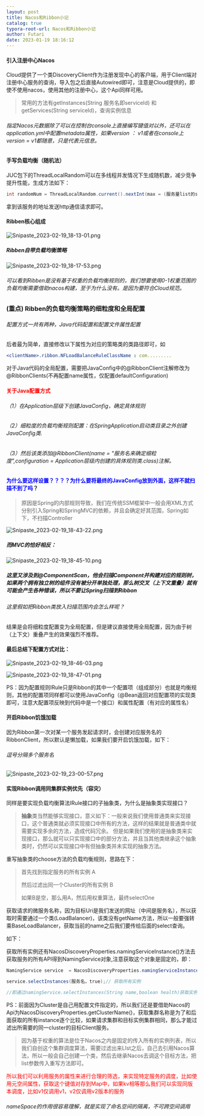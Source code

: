 ```yaml
---
layout: post
title: Nacos和Ribbon小记
catalog: true
typora-root-url: Nacos和Ribbon小记
author: Futari
date: 2023-01-19 18:16:12
---
```


#### 引入注册中心Nacos

Cloud提供了一个类DiscoveryClient作为注册发现中心的客户端，用于Client端对注册中心服务的查询，导入包之后直接Autowired即可，注意是Cloud提供的，即使不使用nacos，使用其他的注册中心，这个Api同样可用。

> 常用的方法有getInstances(String 服务名即serviceId) 和 getServices(String serviceId)，查询实例信息

###### 指定Nacos元数据除了可以在控制台console上直接编写键值对以外，还可以在application.yml中配置metadata属性，如果version ： v1或者在console上version = v1都随意，只是代表元信息。

#### 手写负载均衡（随机法）

JUC包下的ThreadLocalRandom可以在多线程并发情况下生成随机数，减少竞争提升性能，生成方法如下：

```java
int randomNum = ThreadLocalRandom.current().nextInt(max = (服务量list的size()));
```

拿到该服务的地址发送http通信请求即可。

#### Ribben核心组成

![Snipaste_2023-02-19_18-13-01.png](Snipaste_2023-02-19_18-13-01.png)

##### Ribben自带负载均衡策略

![Snipaste_2023-02-19_18-17-53.png](Snipaste_2023-02-19_18-17-53.png)

###### 可以看到Ribben是没有基于权重的负载均衡规则的，我们想要使用0-1权重范围的负载均衡需要借助nacos构建，至于为什么没有。是因为要符合Cloud规范。

### (重点) Ribben的负载均衡策略的细粒度和全局配置

###### 配置方式一共有两种，Java代码配置和配置文件属性配置

后者最为简单，直接修改以下属性为对应的策略类的类路径即可，如

```yml
<clientName>.ribbon.NFLoadBalanceRuleClassName : com.........
```

对于Java代码的全局配置，需要把JavaConfig中的@RibbonClient注解修改为@RibbonClients(不再配置name属性，仅配置defaultConfiguration)

#### <font color = "red">关于Java配置方式 </font>

###### （1）在Application层级下创建JavaConfig，确定具体规则

###### （2）细粒度的负载均衡规则配置：在SpringApplication启动类目录之外创建JavaConfig类.

###### （3）然后该类添加@RibbonClient(name = "服务名来确定细粒度",configuration = Application层级内创建的具体规则类.class)注解。

#### <font color = "blue">为什么要这样设置？？？？为什么要将最终的JavaConfig放到外面，这样不就扫描不到了吗</font>？

> 原因是Spring的内部规则导致，我们在传统SSM框架中一般会用XML方式分别引入Spring和SpringMVC的依赖，并且会确定好其范围，Spring如下，不扫描Controller

![Snipaste_2023-02-19_18-43-22.png](Snipaste_2023-02-19_18-43-22.png)

##### 而MVC的恰好相反：

![Snipaste_2023-02-19_18-45-10.png](Snipaste_2023-02-19_18-45-10.png)

##### 这里又涉及到@ComponentScan，他会扫描Component并构建对应的规则树，如果两个拥有独立树的组件没有被分开单独处理，那么树交叉（上下文重叠）就有可能会产生各种错误，所以不要让Spring扫描到Ribbon

###### 这里假如把Ribbon类放入扫描范围内会怎么样呢？

结果是会将细粒度配置变为全局配置，但是建议直接使用全局配置，因为由于树（上下文）重叠产生的效果强烈不推荐。

#### 最后总结下配置方式对比：

![Snipaste_2023-02-19_18-46-03.png](Snipaste_2023-02-19_18-46-03.png)

![Snipaste_2023-02-19_18-47-01.png](Snipaste_2023-02-19_18-47-01.png)

PS：因为配置规则IRule只是Ribbon的其中一个配置项（组成部分）也就是均衡规则，其他的配置项同样都可以使用JavaConfig（@Bean返回对应配置项的实现类即可，注意大配置项反映到代码中是一个接口）和属性配置（有对应的属性名）

#### 开启Ribbon饥饿加载

因为Ribbon第一次对某一个服务发起请求时，会创建对应服务名的RibbonClient，所以默认是懒加载，如果我们要开启饥饿加载，如下：

######                                                  逗号分隔多个服务名

![Snipaste_2023-02-19_23-00-57.png](Snipaste_2023-02-19_23-00-57.png)

#### 实现Ribbon调用同集群实例优先（容灾）

同样是要实现负载均衡算法IRule接口的子抽象类，为什么是抽象类实现接口？

> **抽象**类当然能够实现接口，意义如下：一般来说我们使用普通类来实现接口，这个普通类就必须实现接口中所有的方法，这样的结果就是普通类中就需要实现多余的方法，造成代码冗余。 但是如果我们使用的是抽象类来实现接口，那么就可以只实现接口中的部分方法，并且当其他类继承这个抽象类时，仍然可以实现接口中有但抽象类并未实现的抽象方法。

重写抽象类的choose方法的负载均衡规则，思路在下：

>首先找到指定服务的所有实例    A
>
>然后过滤出同一个Cluster的所有实例      B
>
>如果B是空，那么用A，然后用权重算法，最终selectOne

获取请求的微服务名称，因为目标Uri是我们发送的网址（中间是服务名），所以获取时需要通过一个类(LoadBalancer)，该类没有getName方法，所以一般要强转乘BaseLoadBalancer，获取当前的name之后我们要传给后面的select查询。

如下：

获取所有实例还有NacosDiscoveryProperties.namingServiceInstance()方法去获取服务的所有API得到NamingService对象,注意获取这个对象是固定的，即：

```java
NamingService service  = NacosDiscoveryProperties.namingServiceInstance();//固定获取

service.selectInstances(服务名，true);// 获取所有实例

//即通过namingService.selectInstances(String name,boolean health)获取实例
```

PS：前面因为Cluster是自己用配置文件指定的，所以我们还是要借助Nacos的Api为NacosDiscoveryProperties.getClusterName()，获取集群名称是为了和后面获取的所有instance逐个比较，如果请求集群和目标实例集群相同，那么才能过滤出所需要的同一cluster的目标Client服务。

> 因为基于权重的算法是位于Nacos之内是固定的传入所有的实例列表，所以我们自创这个集群调度算法，需要过滤出来LIst<instance>之后，自己去引用Nacos算法，所以一般会自己创建一个类，然后去继承Nacos去调这个目标方法，把list参数传入重写方法即可。

<font color = "red">所以我们可以利用服务的属性来进行合理的筛选，来实现特定服务的调度，比如使用元空间属性，获取这个键值对存到Map中，如果kv相等那么我们可以实现同版本调度，比如v1仅调用v1，v2仅调用v2版本的服务</font>

###### nameSpace的作用很容易理解，就是实现了命名空间的隔离，不可跨空间调用